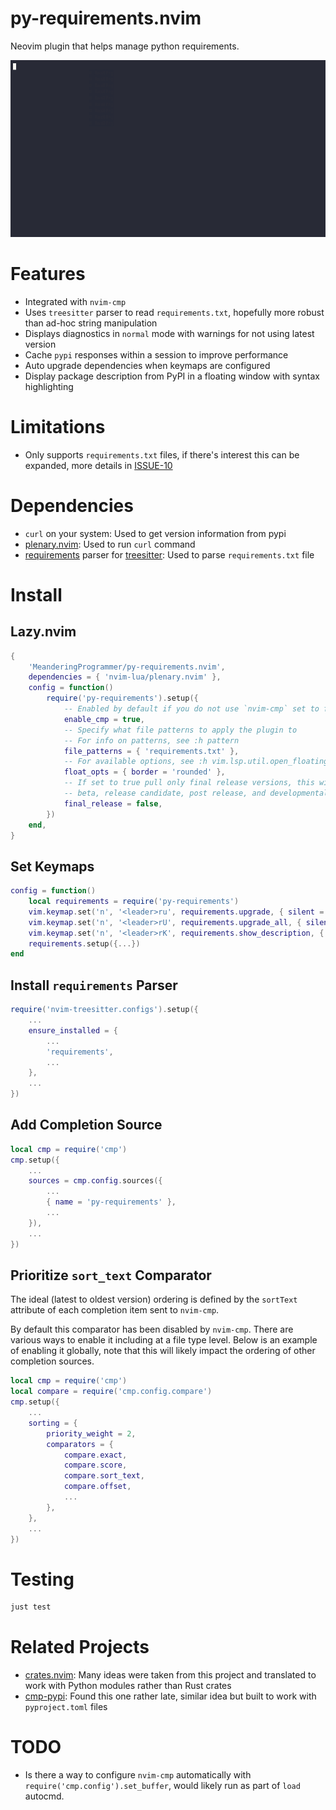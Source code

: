 # py-requirements.nvim

Neovim plugin that helps manage python requirements.

![demo](doc/demo.gif)

# Features

- Integrated with `nvim-cmp`
- Uses `treesitter` parser to read `requirements.txt`, hopefully more robust than
  ad-hoc string manipulation
- Displays diagnostics in `normal` mode with warnings for not using latest version
- Cache `pypi` responses within a session to improve performance
- Auto upgrade dependencies when keymaps are configured
- Display package description from PyPI in a floating window with syntax highlighting

# Limitations

- Only supports `requirements.txt` files, if there's interest this can be expanded, more
  details in [ISSUE-10](https://github.com/MeanderingProgrammer/py-requirements.nvim/issues/10)

# Dependencies

- `curl` on your system: Used to get version information from pypi
- [plenary.nvim](https://github.com/nvim-lua/plenary.nvim): Used to run `curl` command
- [requirements](https://github.com/ObserverOfTime/tree-sitter-requirements) parser for
  [treesitter](https://github.com/nvim-treesitter/nvim-treesitter/tree/master): Used to
  parse `requirements.txt` file

# Install

## Lazy.nvim

```lua
{
    'MeanderingProgrammer/py-requirements.nvim',
    dependencies = { 'nvim-lua/plenary.nvim' },
    config = function()
        require('py-requirements').setup({
            -- Enabled by default if you do not use `nvim-cmp` set to false
            enable_cmp = true,
            -- Specify what file patterns to apply the plugin to
            -- For info on patterns, see :h pattern
            file_patterns = { 'requirements.txt' },
            -- For available options, see :h vim.lsp.util.open_floating_preview
            float_opts = { border = 'rounded' },
            -- If set to true pull only final release versions, this will ignore alpha,
            -- beta, release candidate, post release, and developmental release versions
            final_release = false,
        })
    end,
}
```

## Set Keymaps

```lua
config = function()
    local requirements = require('py-requirements')
    vim.keymap.set('n', '<leader>ru', requirements.upgrade, { silent = true, desc = 'Requirements: Upgrade' })
    vim.keymap.set('n', '<leader>rU', requirements.upgrade_all, { silent = true, desc = 'Requirements: Upgrade All' })
    vim.keymap.set('n', '<leader>rK', requirements.show_description, { silent = true, desc = 'Requirements: Show package description' })
    requirements.setup({...})
end
```

## Install `requirements` Parser

```lua
require('nvim-treesitter.configs').setup({
    ...
    ensure_installed = {
        ...
        'requirements',
        ...
    },
    ...
})
```

## Add Completion Source

```lua
local cmp = require('cmp')
cmp.setup({
    ...
    sources = cmp.config.sources({
        ...
        { name = 'py-requirements' },
        ...
    }),
    ...
})
```

## Prioritize `sort_text` Comparator

The ideal (latest to oldest version) ordering is defined by the `sortText` attribute of each
completion item sent to `nvim-cmp`.

By default this comparator has been disabled by `nvim-cmp`. There are various ways to enable
it including at a file type level. Below is an example of enabling it globally, note that
this will likely impact the ordering of other completion sources.

```lua
local cmp = require('cmp')
local compare = require('cmp.config.compare')
cmp.setup({
    ...
    sorting = {
        priority_weight = 2,
        comparators = {
            compare.exact,
            compare.score,
            compare.sort_text,
            compare.offset,
            ...
        },
    },
    ...
})
```

# Testing

```bash
just test
```

# Related Projects

- [crates.nvim](https://github.com/Saecki/crates.nvim): Many ideas were taken from this
  project and translated to work with Python modules rather than Rust crates
- [cmp-pypi](https://github.com/vrslev/cmp-pypi): Found this one rather late, similar
  idea but built to work with `pyproject.toml` files

# TODO

- Is there a way to configure `nvim-cmp` automatically with `require('cmp.config').set_buffer`,
  would likely run as part of `load` autocmd.
